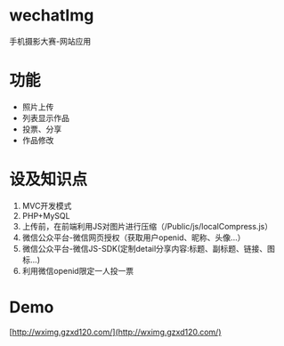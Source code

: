 # wechatImg
手机摄影大赛-网站应用

# 功能 #
- 照片上传
- 列表显示作品
- 投票、分享
- 作品修改

# 设及知识点 #
1. MVC开发模式
2. PHP+MySQL
3. 上传前，在前端利用JS对图片进行压缩（/Public/js/localCompress.js）
4. 微信公众平台-微信网页授权（获取用户openid、昵称、头像...）
5. 微信公众平台-微信JS-SDK(定制detail分享内容:标题、副标题、链接、图标...)
6. 利用微信openid限定一人投一票

# Demo #
[http://wximg.gzxd120.com/](http://wximg.gzxd120.com/)